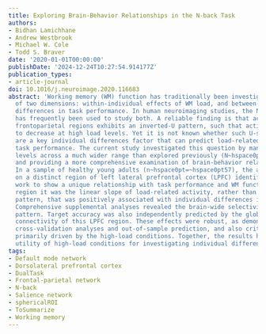 ```yaml
---
title: Exploring Brain-Behavior Relationships in the N-back Task
authors:
- Bidhan Lamichhane
- Andrew Westbrook
- Michael W. Cole
- Todd S. Braver
date: '2020-01-01T00:00:00'
publishDate: '2024-12-24T10:27:54.914177Z'
publication_types:
- article-journal
doi: 10.1016/j.neuroimage.2020.116683
abstract: 'Working memory (WM) function has traditionally been investigated in terms
  of two dimensions: within-individual effects of WM load, and between-individual
  differences in task performance. In human neuroimaging studies, the N-back task
  has frequently been used to study both. A reliable finding is that activation in
  frontoparietal regions exhibits an inverted-U pattern, such that activity tends
  to decrease at high load levels. Yet it is not known whether such U-shaped patterns
  are a key individual differences factor that can predict load-related changes in
  task performance. The current study investigated this question by manipulating load
  levels across a much wider range than explored previously (N~hspace0pt=~hspace0pt1-6),
  and providing a more comprehensive examination of brain-behavior relationships.
  In a sample of healthy young adults (n~hspace0pt=~hspace0pt57), the analysis focused
  on a distinct region of left lateral prefrontal cortex (LPFC) identified in prior
  work to show a unique relationship with task performance and WM function. In this
  region it was the linear slope of load-related activity, rather than the U-shaped
  pattern, that was positively associated with individual differences in target accuracy.
  Comprehensive supplemental analyses revealed the brain-wide selectivity of this
  pattern. Target accuracy was also independently predicted by the global resting-state
  connectivity of this LPFC region. These effects were robust, as demonstrated by
  cross-validation analyses and out-of-sample prediction, and also critically, were
  primarily driven by the high-load conditions. Together, the results highlight the
  utility of high-load conditions for investigating individual differences in WM function.'
tags:
- Default mode network
- Dorsolateral prefrontal cortex
- DualTask
- Frontal-parietal network
- N-back
- Salience network
- sphericalROI
- ToSummarize
- Working memory
---
```

